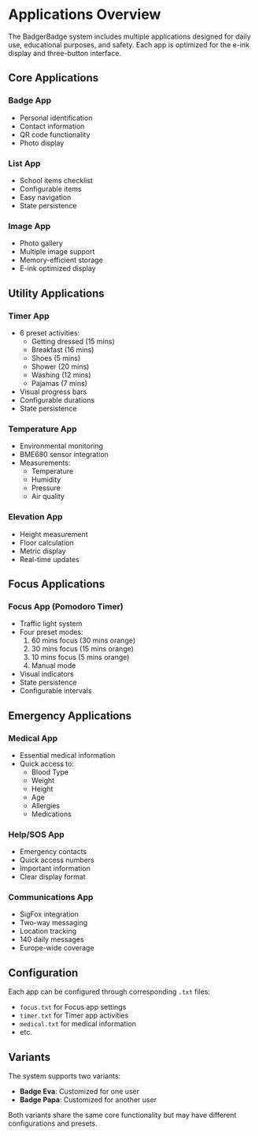 # Applications Overview

The BadgerBadge system includes multiple applications designed for daily use, educational purposes, and safety. Each app is optimized for the e-ink display and three-button interface.

## Core Applications

### Badge App
- Personal identification
- Contact information
- QR code functionality
- Photo display

### List App
- School items checklist
- Configurable items
- Easy navigation
- State persistence

### Image App
- Photo gallery
- Multiple image support
- Memory-efficient storage
- E-ink optimized display

## Utility Applications

### Timer App
- 6 preset activities:
  - Getting dressed (15 mins)
  - Breakfast (16 mins)
  - Shoes (5 mins)
  - Shower (20 mins)
  - Washing (12 mins)
  - Pajamas (7 mins)
- Visual progress bars
- Configurable durations
- State persistence

### Temperature App
- Environmental monitoring
- BME680 sensor integration
- Measurements:
  - Temperature
  - Humidity
  - Pressure
  - Air quality

### Elevation App
- Height measurement
- Floor calculation
- Metric display
- Real-time updates

## Focus Applications

### Focus App (Pomodoro Timer)
- Traffic light system
- Four preset modes:
  1. 60 mins focus (30 mins orange)
  2. 30 mins focus (15 mins orange)
  3. 10 mins focus (5 mins orange)
  4. Manual mode
- Visual indicators
- State persistence
- Configurable intervals

## Emergency Applications

### Medical App
- Essential medical information
- Quick access to:
  - Blood Type
  - Weight
  - Height
  - Age
  - Allergies
  - Medications

### Help/SOS App
- Emergency contacts
- Quick access numbers
- Important information
- Clear display format

### Communications App
- SigFox integration
- Two-way messaging
- Location tracking
- 140 daily messages
- Europe-wide coverage

## Configuration

Each app can be configured through corresponding `.txt` files:
- `focus.txt` for Focus app settings
- `timer.txt` for Timer app activities
- `medical.txt` for medical information
- etc.

## Variants

The system supports two variants:
- **Badge Eva**: Customized for one user
- **Badge Papa**: Customized for another user

Both variants share the same core functionality but may have different configurations and presets. 